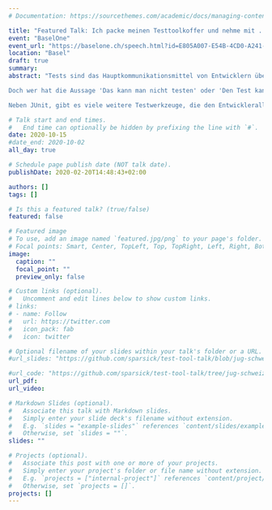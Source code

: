 ```yaml
---
# Documentation: https://sourcethemes.com/academic/docs/managing-content/

title: "Featured Talk: Ich packe meinen Testtoolkoffer und nehme mit ... - Testwerkzeuge für den Entwickleralltag"
event: "BaselOne"
event_url: "https://baselone.ch/speech.html?id=E805A007-E54B-4CD0-A241-DE0C42822657"
location: "Basel"
draft: true
summary:
abstract: "Tests sind das Hauptkommunikationsmittel von Entwicklern über den Code. Mit Tests kommuniziert man auch noch mit dem nächsten Entwickler, nachdem man das Projekt verlassen hat. Tests sind eine lebende Spezifikation des Codes, den sie testen. Man sollte sie mindestens so sauber halten, wie den Produktionscode - wenn nicht sauberer.

Doch wer hat die Aussage 'Das kann man nicht testen' oder 'Den Test kann man nicht schöner schreiben' noch nicht gehört? Oft basieren diese Aussagen darauf, dass man den Großteil des Arsenals der Testwerkzeuge, die uns Java-Entwicklern inzwischen zur Verfügung stehen, noch nicht kennt.

Neben JUnit, gibt es viele weitere Testwerkzeuge, die den Entwickleralltag beim Testschreiben vereinfachen können. Dieser Vortrag gibt einen Überblick über nicht so bekannte Features von JUnit 5 und stellt nicht so bekannte Testwerkzeuge vor, mit denen das Schreiben von Tests wieder Spaß macht."

# Talk start and end times.
#   End time can optionally be hidden by prefixing the line with `#`.
date: 2020-10-15
#date_end: 2020-10-02
all_day: true

# Schedule page publish date (NOT talk date).
publishDate: 2020-02-20T14:48:43+02:00

authors: []
tags: []

# Is this a featured talk? (true/false)
featured: false

# Featured image
# To use, add an image named `featured.jpg/png` to your page's folder.
# Focal points: Smart, Center, TopLeft, Top, TopRight, Left, Right, BottomLeft, Bottom, BottomRight.
image:
  caption: ""
  focal_point: ""
  preview_only: false

# Custom links (optional).
#   Uncomment and edit lines below to show custom links.
# links:
# - name: Follow
#   url: https://twitter.com
#   icon_pack: fab
#   icon: twitter

# Optional filename of your slides within your talk's folder or a URL.
#url_slides: "https://github.com/sparsick/test-tool-talk/blob/jug-schweiz-zurich/slides/2019.10%20-%20JUG%20Schweiz%20Zuerich%20-%20Ich%20packe%20meinen%20Testtoolkoffer%20und%20nehme%20mit.pdf"

#url_code: "https://github.com/sparsick/test-tool-talk/tree/jug-schweiz-zurich"
url_pdf:
url_video:

# Markdown Slides (optional).
#   Associate this talk with Markdown slides.
#   Simply enter your slide deck's filename without extension.
#   E.g. `slides = "example-slides"` references `content/slides/example-slides.md`.
#   Otherwise, set `slides = ""`.
slides: ""

# Projects (optional).
#   Associate this post with one or more of your projects.
#   Simply enter your project's folder or file name without extension.
#   E.g. `projects = ["internal-project"]` references `content/project/deep-learning/index.md`.
#   Otherwise, set `projects = []`.
projects: []
---
```

